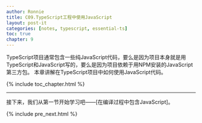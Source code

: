 ```yaml
---
author: Ronnie
title: C09.TypeScript工程中使用JavaScript
layout: post-it
categories: [notes, typescript, essential-ts]
toc: true
chapter: 9
---
```


TypeScript项目通常包含一些纯JavaScript代码，要么是因为项目本身就是用TypeScript和JavaScript写的，要么是因为项目依赖于用NPM安装的JavaScript第三方包。
本章讲解在TypeScript项目中如何使用JavaScript代码。

{% include toc_chapter.html %}

---

接下来，我们从第一节开始学习吧——[在编译过程中包含JavaScript]。

{% include pre_next.html %}
